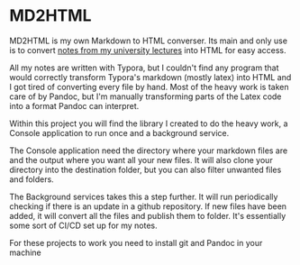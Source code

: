 # MD2HTML

MD2HTML is my own Markdown to HTML converser. Its main and only use is to convert [notes from my university lectures](https://github.com/ldellisola/ITBA) into HTML for easy access. 

All my notes are written with Typora, but I couldn't find any program that would correctly transform Typora's markdown (mostly latex) into HTML and I got tired of converting every file by hand. Most of the heavy work is taken care of by Pandoc, but I'm manually transforming parts of the Latex code into a format Pandoc can interpret.

Within this project you will find the library I created to do the heavy work, a Console application to run once and a background service. 

The Console application need the directory where your markdown files are and the output where you want all your new files. It will also clone your directory into the destination folder, but you can also filter unwanted files and folders.

The Background services takes this a step further. It will run periodically checking if there is an update in a github repository. If new files have been added, it will convert all the files and publish them to folder. It's essentially some sort of CI/CD set up for my notes. 



For these projects to work you need to install git and Pandoc in your machine



